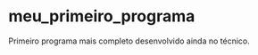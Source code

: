 meu_primeiro_programa
=====================

Primeiro programa mais completo desenvolvido ainda no técnico. 
